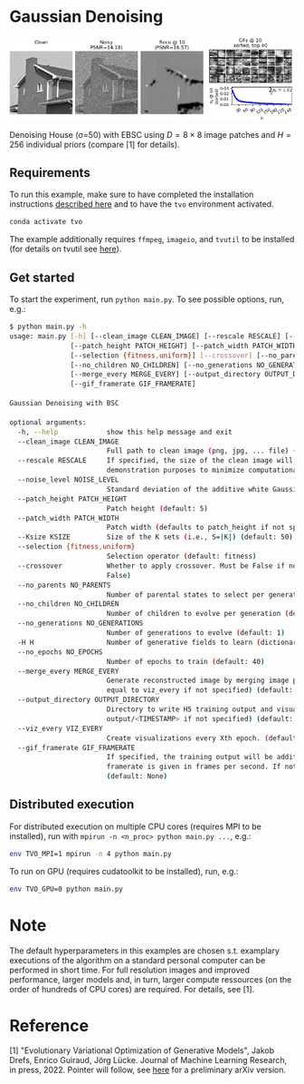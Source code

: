 # Gaussian Denoising

![](training.gif)

Denoising House (σ=50) with EBSC using $`D=8\times8`$ image patches and $`H=256`$ individual priors (compare [1] for details).


## Requirements
To run this example, make sure to have completed the installation instructions [described here](../../README.md) and to have the `tvo` environment activated.

```bash
conda activate tvo
```

The example additionally requires `ffmpeg`, `imageio`, and `tvutil` to be installed (for details on tvutil see [here](https://github.com/tvlearn/tvutil)). 


## Get started
To start the experiment, run `python main.py`. To see possible options, run, e.g.:

```bash
$ python main.py -h           
usage: main.py [-h] [--clean_image CLEAN_IMAGE] [--rescale RESCALE] [--noise_level NOISE_LEVEL]
               [--patch_height PATCH_HEIGHT] [--patch_width PATCH_WIDTH] [--Ksize KSIZE]
               [--selection {fitness,uniform}] [--crossover] [--no_parents NO_PARENTS]
               [--no_children NO_CHILDREN] [--no_generations NO_GENERATIONS] [-H H] [--no_epochs NO_EPOCHS]
               [--merge_every MERGE_EVERY] [--output_directory OUTPUT_DIRECTORY] [--viz_every VIZ_EVERY]
               [--gif_framerate GIF_FRAMERATE]

Gaussian Denoising with BSC

optional arguments:
  -h, --help            show this help message and exit
  --clean_image CLEAN_IMAGE
                        Full path to clean image (png, jpg, ... file) (default: ./img/house.png)
  --rescale RESCALE     If specified, the size of the clean image will be rescaled by this factor (only for
                        demonstration purposes to minimize computational effort) (default: 0.5)
  --noise_level NOISE_LEVEL
                        Standard deviation of the additive white Gaussian noise (default: 25)
  --patch_height PATCH_HEIGHT
                        Patch height (default: 5)
  --patch_width PATCH_WIDTH
                        Patch width (defaults to patch_height if not specified) (default: None)
  --Ksize KSIZE         Size of the K sets (i.e., S=|K|) (default: 50)
  --selection {fitness,uniform}
                        Selection operator (default: fitness)
  --crossover           Whether to apply crossover. Must be False if no_children is specified (default:
                        False)
  --no_parents NO_PARENTS
                        Number of parental states to select per generation (default: 20)
  --no_children NO_CHILDREN
                        Number of children to evolve per generation (default: 2)
  --no_generations NO_GENERATIONS
                        Number of generations to evolve (default: 1)
  -H H                  Number of generative fields to learn (dictionary size) (default: 32)
  --no_epochs NO_EPOCHS
                        Number of epochs to train (default: 40)
  --merge_every MERGE_EVERY
                        Generate reconstructed image by merging image patches every Xth epoch (will be set
                        equal to viz_every if not specified) (default: None)
  --output_directory OUTPUT_DIRECTORY
                        Directory to write H5 training output and visualizations to (will be
                        output/<TIMESTAMP> if not specified) (default: None)
  --viz_every VIZ_EVERY
                        Create visualizations every Xth epoch. (default: 1)
  --gif_framerate GIF_FRAMERATE
                        If specified, the training output will be additionally saved as animated gif. The
                        framerate is given in frames per second. If not specified, no gif will be produced.
                        (default: None)
```


## Distributed execution

For distributed execution on multiple CPU cores (requires MPI to be installed), run with `mpirun -n <n_proc> python main.py ...`, e.g.:

```bash
env TVO_MPI=1 mpirun -n 4 python main.py
```

To run on GPU (requires cudatoolkit to be installed), run, e.g.:

```bash
env TVO_GPU=0 python main.py
```


# Note
The default hyperparameters in this examples are chosen s.t. examplary executions of the algorithm on a standard personal computer can be performed in short time. For full resolution images and improved performance, larger models and, in turn, larger compute ressources (on the order of hundreds of CPU cores) are required. For details, see [1]. 


# Reference
[1] "Evolutionary Variational Optimization of Generative Models", Jakob Drefs, Enrico Guiraud, Jörg Lücke. Journal of Machine Learning Research, in press, 2022. Pointer will follow, see [here](https://arxiv.org/abs/2012.12294) for a preliminary arXiv version.